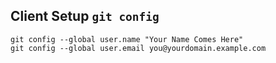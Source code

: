 
## Client Setup `git config`
```git config --global user.name "Your Name Comes Here"git config --global user.email you@yourdomain.example.com```

